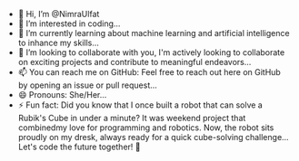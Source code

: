 - 👋 Hi, I’m @NimraUlfat
- 👀 I’m interested in coding...
- 🌱 I’m currently learning about machine learning and artificial intelligence to inhance my skills...
- 💞️ I’m looking to collaborate with you, I'm actively looking to collaborate on exciting projects and contribute to meaningful endeavors...
- 📫 You can reach me on GitHub: Feel free to reach out here on GitHub by opening an issue or pull request...
- 😄 Pronouns: She/Her...
- ⚡ Fun fact: Did you know that I once built a robot that can solve a Rubik's Cube in under a minute? It was weekend project that combinedmy love for programming and robotics. Now, the robot sits proudly on my dresk, always ready for a quick cube-solving challenge...
Let's code the future together! 🚀
<!---
NimraUlfat/NimraUlfat is a ✨ special ✨ repository because its `README.md` (this file) appears on your GitHub profile.
You can click the Preview link to take a look at your changes.
--->
